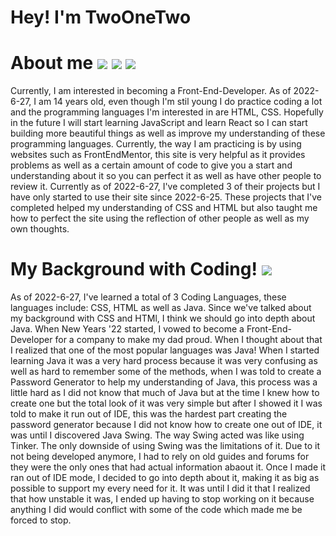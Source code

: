 <h1> Hey! I'm TwoOneTwo </h1>

<h1> About me 	<img src="https://img.shields.io/badge/CSS3-1572B6?style=for-the-badge&logo=css3&logoColor=white"> <img src="https://img.shields.io/badge/HTML5-E34F26?style=for-the-badge&logo=html5&logoColor=white"> <img src="https://img.shields.io/badge/JavaScript-323330?style=for-the-badge&logo=javascript&logoColor=F7DF1E"></h1> 
<p> Currently, I am interested in becoming a Front-End-Developer. 
  As of 2022-6-27, I am 14 years old, even though I'm stil young I do practice coding a lot and the programming languages I'm interested in are HTML, CSS. Hopefully in the future I will start learning JavaScript and learn React so I can start building more beautiful things as well as improve my understanding of these programming languages.
  Currently, the way I am practicing is by using websites such as FrontEndMentor, this site is very helpful as it provides problems as well as a certain amount of code to give you a start and understanding about it so you can perfect it as well as have other people to review it. Currently as of 2022-6-27, I've completed 3 of their projects but I have only started to use their site since 2022-6-25. These projects that I've completed helped my understanding of CSS and HTML but also taught me how to perfect the site using the reflection of other people as well as my own thoughts.
</p>

<h1> My Background with Coding! <img src="https://img.shields.io/badge/Java-ED8B00?style=for-the-badge&logo=java&logoColor=white"> </h1>
<p> As of 2022-6-27, I've learned a total of 3 Coding Languages, these languages include: CSS, HTML as well as Java. Since we've talked about my background with CSS and HTMl, I think we should go into depth about Java. When New Years '22 started, I vowed to become a Front-End-Developer for a company to make my dad proud. When I thought about that I realized that one of the most popular languages was Java! When I started learning Java it was a very hard process because it was very confusing as well as hard to remember some of the methods, when I was told to create a Password Generator to help my understanding of Java, this process was a little hard as I did not know that much of Java but at the time I knew how to create one but the total look of it was very simple but after I showed it I was told to make it run out of IDE, this was the hardest part creating the password generator because I did not know how to create one out of IDE, it was until I discovered Java Swing. The way Swing acted was like using Tinker. The only downside of using Swing was the limitations of it. Due to it not being developed anymore, I had to rely on old guides and forums for they were the only ones that had actual information abaout it. Once I made it ran out of IDE mode, I decided to go into depth about it, making it as big as possible to support my every need for it. It was until I did it that I realized that how unstable it was, I ended up having to stop working on it because anything I did would conflict with some of the code which made me be forced to stop. 
